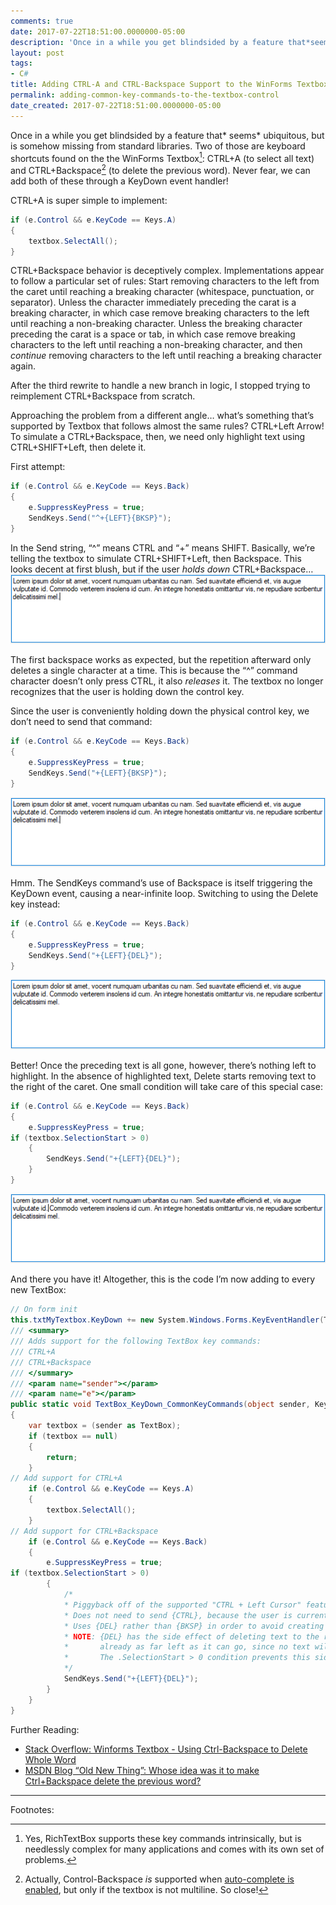 ```yaml
---
comments: true
date: 2017-07-22T18:51:00.0000000-05:00
description: 'Once in a while you get blindsided by a feature that*seems*  ubiquitous, but is somehow missing from standard libraries. Two of those are keyboard shortcuts found on the the WinForms Textbox: CTRL+A (to select all text) and CTRL+Backspace (to delete the previous word). Never fear, we can add both of these through a KeyDown event handler!'
layout: post
tags:
- C#
title: Adding CTRL-A and CTRL-Backspace Support to the WinForms Textbox Control
permalink: adding-common-key-commands-to-the-textbox-control
date_created: 2017-07-22T18:51:00.0000000-05:00
---
```

  
  
  
  
  
  

Once in a while you get blindsided by a feature that* seems* ubiquitous, but is somehow missing from standard libraries. Two of those are keyboard shortcuts found on the the WinForms Textbox[^1]: CTRL+A (to select all text) and CTRL+Backspace[^2] (to delete the previous word). Never fear, we can add both of these through a KeyDown event handler!  

CTRL+A is super simple to implement:  
```csharp  
if (e.Control && e.KeyCode == Keys.A)  
{  
    textbox.SelectAll();  
}  
```  

CTRL+Backspace behavior is deceptively complex. Implementations appear to follow a particular set of rules: Start removing characters to the left from the caret until reaching a breaking character (whitespace, punctuation, or separator). Unless the character immediately preceding the carat is a breaking character, in which case remove breaking characters to the left until reaching a non-breaking character. Unless the breaking character preceding the carat is a space or tab, in which case remove breaking characters to the left until reaching a non-breaking character, and then *continue* removing characters to the left until reaching a breaking character again.  

After the third rewrite to handle a new branch in logic, I stopped trying to reimplement CTRL+Backspace from scratch.  

Approaching the problem from a different angle… what’s something that’s supported by Textbox that follows almost the same rules? CTRL+Left Arrow! To simulate a CTRL+Backspace, then, we need only highlight text using CTRL+SHIFT+Left, then delete it.  

First attempt:  
```csharp  
if (e.Control && e.KeyCode == Keys.Back)  
{  
    e.SuppressKeyPress = true;  
    SendKeys.Send("^+{LEFT}{BKSP}");  
}  
```  

In the Send string, “^” means CTRL and “+” means SHIFT. Basically, we’re telling the textbox to simulate CTRL+SHIFT+Left, then Backspace. This looks decent at first blush, but if the user *holds down*  CTRL+Backspace…  
[![image001.gif][1]][1]  

The first backspace works as expected, but the repetition afterward only deletes a single character at a time. This is because the “^” command character doesn’t only press CTRL, it also *releases*  it. The textbox no longer recognizes that the user is holding down the control key.  

Since the user is conveniently holding down the physical control key, we don’t need to send that command:  

```csharp  
if (e.Control && e.KeyCode == Keys.Back)  
{  
    e.SuppressKeyPress = true;  
    SendKeys.Send("+{LEFT}{BKSP}");  
}  
```  
[![image002.gif][2]][2]  

Hmm. The SendKeys command’s use of Backspace is itself triggering the KeyDown event, causing a near-infinite loop. Switching to using the Delete key instead:  
```csharp  
if (e.Control && e.KeyCode == Keys.Back)  
{  
    e.SuppressKeyPress = true;  
    SendKeys.Send("+{LEFT}{DEL}");  
}  
```  
[![image003.gif][3]][3]  

Better! Once the preceding text is all gone, however, there’s nothing left to highlight. In the absence of highlighted text, Delete starts removing text to the right of the caret. One small condition will take care of this special case:  
```csharp  
if (e.Control && e.KeyCode == Keys.Back)  
{  
    e.SuppressKeyPress = true;  
if (textbox.SelectionStart > 0)  
    {  
        SendKeys.Send("+{LEFT}{DEL}");  
    }  
}  
```  
[![image004.gif][4]][4]  

And there you have it! Altogether, this is the code I’m now adding to every new TextBox:   
```csharp  
// On form init  
this.txtMyTextbox.KeyDown += new System.Windows.Forms.KeyEventHandler(TextBox_KeyDown_CommonKeyCommands);  
/// <summary>  
/// Adds support for the following TextBox key commands:  
/// CTRL+A  
/// CTRL+Backspace  
/// </summary>  
/// <param name="sender"></param>  
/// <param name="e"></param>  
public static void TextBox_KeyDown_CommonKeyCommands(object sender, KeyEventArgs e)  
{  
    var textbox = (sender as TextBox);  
    if (textbox == null)  
    {  
        return;  
    }  
// Add support for CTRL+A  
    if (e.Control && e.KeyCode == Keys.A)  
    {  
        textbox.SelectAll();  
    }  
// Add support for CTRL+Backspace  
    if (e.Control && e.KeyCode == Keys.Back)  
    {  
        e.SuppressKeyPress = true;  
if (textbox.SelectionStart > 0)  
        {  
            /*  
            * Piggyback off of the supported "CTRL + Left Cursor" feature.  
            * Does not need to send {CTRL}, because the user is currently holding {CTRL}.  
            * Uses {DEL} rather than {BKSP} in order to avoid creating an infinite loop.  
            * NOTE: {DEL} has the side effect of deleting text to the right if the cursor is  
            *       already as far left as it can go, since no text will be selected by {LEFT}.  
            *       The .SelectionStart > 0 condition prevents this side effect.  
            */  
            SendKeys.Send("+{LEFT}{DEL}");  
        }  
    }  
}  
```  

Further Reading:  
 
* [Stack Overflow: Winforms Textbox - Using Ctrl-Backspace to Delete Whole Word ][5] 
* [MSDN Blog “Old New Thing”: Whose idea was it to make Ctrl+Backspace delete the previous word? ][6]  
  

****  

Footnotes:  

[^1]: Yes, RichTextBox supports these key commands intrinsically, but is needlessly complex for many applications and comes with its own set of problems.  
[^2]: Actually, Control-Backspace *is*  supported when [auto-complete is enabled][7], but only if the textbox is not multiline. So close!  

[1]: /uploads/2017/07/22/Textbox-Take1.gif "image001.gif"
[2]: /uploads/2017/07/22/Textbox-Take2.gif "image002.gif"
[3]: /uploads/2017/07/22/Textbox-Take3.gif "image003.gif"
[4]: /uploads/2017/07/22/Textbox-Take4.gif "image004.gif"
[5]: https://stackoverflow.com/questions/1124639/winforms-textbox-using-ctrl-backspace-to-delete-whole-word/1197339#1197339
[6]: https://blogs.msdn.microsoft.com/oldnewthing/20071011-00/?p=24823
[7]: https://stackoverflow.com/a/30269663/3320402